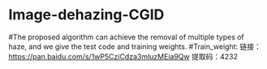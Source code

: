 # Image-dehazing-CGID

#The proposed algorithm can achieve the removal of multiple types of haze, and we give the test code and training weights.
 #Train_weight: 链接：https://pan.baidu.com/s/1wP5CziCdza3mluzMEia9Qw 提取码：4232
